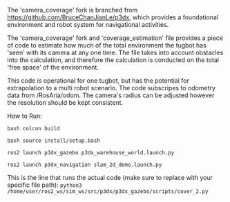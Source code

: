 The 'camera_coverage' fork is branched from https://github.com/BruceChanJianLe/p3dx, which provides a foundational environment and robot system for navigational activities. 

The 'camera_coverage' fork and 'coverage_estimation' file provides a piece of code to estimate how much of the total environment the tugbot has 'seen' with its camera at any one time. The file takes into account obstacles into the calculation, and therefore the calculation is conducted on the total 'free space' of the environment. 

This code is operational for one tugbot, but has the potential for extrapolation to a multi robot scenario. The code subscripes to odometry data from /RosAria/odom. The camera's radius can be adjusted however the resolution should be kept consistent. 


How to Run: 

```bash colcon build```

```bash source install/setup.bash```

```ros2 launch p3dx_gazebo p3dx_warehouse_world.launch.py```

```ros2 launch p3dx_navigation slam_2d_demo.launch.py```

This is the line that runs the actual code (make sure to replace with your specific file path): 
```python3 /home/user/ros2_ws/sim_ws/src/p3dx/p3dx_gazebo/scripts/cover_2.py```
